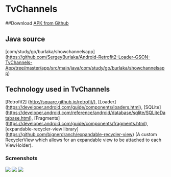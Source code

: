 # TvChannels

##Download
[APK from Github](https://github.com/SergeyBurlaka/Android-Retrofit2-Loaders-GSON-TvChannels-App/blob/master/APK/app-debug.apk)  

## Java source 
 [com/study/go/burlaka/showchannelsapp] (https://github.com/SergeyBurlaka/Android-Retrofit2-Loader-GSON-TvChannels-App/tree/master/app/src/main/java/com/study/go/burlaka/showchannelsapp)

## Technology used in TvChannels
[Retrofit2] (http://square.github.io/retrofit/), [Loader] (https://developer.android.com/guide/components/loaders.html), [SQLite] (https://developer.android.com/reference/android/database/sqlite/SQLiteDatabase.html), [Fragments] (https://developer.android.com/guide/components/fragments.html),
[expandable-recycler-view library] (https://github.com/bignerdranch/expandable-recycler-view) (A custom RecyclerView which allows for an expandable view to be attached to each ViewHolder).

### Screenshots
<img src="https://github.com/SergeyBurlaka/Android-Retrofit2-Loaders-GSON-TvChannels-App/blob/master/JPG/Screenshot_2016-09-28-15-29-47.png" >

<img src="https://github.com/SergeyBurlaka/Android-Retrofit2-Loaders-GSON-TvChannels-App/blob/master/JPG/Screenshot_2016-09-28-15-29-21.png" >

<img src="https://github.com/SergeyBurlaka/Android-Retrofit2-Loaders-GSON-TvChannels-App/blob/master/JPG/Screenshot_2016-09-28-15-29-27.png" >
